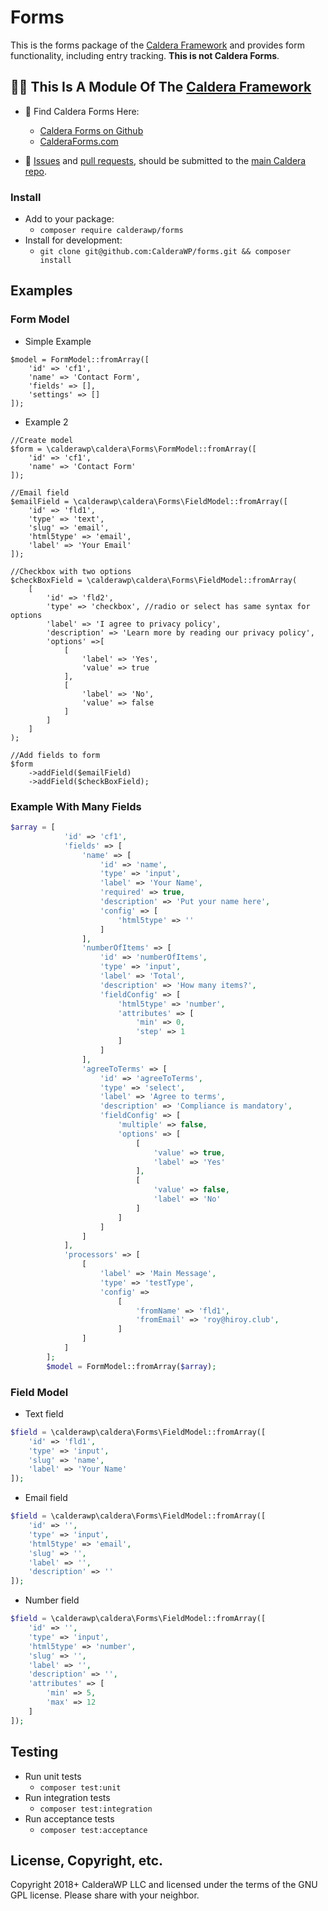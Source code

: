 # Forms

This is the forms package of the [Caldera Framework](https://github.com/CalderaWP/caldera) and provides form functionality, including entry tracking. __This is not Caldera Forms__.

## 👀🌋 This Is A Module Of The [Caldera Framework](https://github.com/CalderaWP/caldera)
* 🌋 Find Caldera Forms Here:
    - [Caldera Forms on Github](http://github.com/calderawp/caldera-forms/)
    - [CalderaForms.com](http://calderaforms.com)
    
* 🌋 [Issues](https://github.com/CalderaWP/caldera/issues) and [pull requests](https://github.com/CalderaWP/caldera/pulls), should be submitted to the [main Caldera repo](https://github.com/CalderaWP/caldera/pulls).

### Install
* Add to your package:
    - `composer require calderawp/forms`
* Install for development:
    - `git clone git@github.com:CalderaWP/forms.git && composer install`


## Examples
### Form Model
* Simple Example
```
$model = FormModel::fromArray([
    'id' => 'cf1',
    'name' => 'Contact Form',
    'fields' => [],
    'settings' => []
]);
```

* Example 2
```
//Create model
$form = \calderawp\caldera\Forms\FormModel::fromArray([
	'id' => 'cf1',
	'name' => 'Contact Form'
]);

//Email field
$emailField = \calderawp\caldera\Forms\FieldModel::fromArray([
	'id' => 'fld1',
	'type' => 'text',
	'slug' => 'email',
	'html5type' => 'email',
	'label' => 'Your Email'
]);

//Checkbox with two options
$checkBoxField = \calderawp\caldera\Forms\FieldModel::fromArray(
	[
		'id' => 'fld2',
		'type' => 'checkbox', //radio or select has same syntax for options
		'label' => 'I agree to privacy policy',
		'description' => 'Learn more by reading our privacy policy',
		'options' =>[
			[
				'label' => 'Yes',
				'value' => true
			],
			[
				'label' => 'No',
				'value' => false
			]
		]
	]
);

//Add fields to form
$form
	->addField($emailField)
	->addField($checkBoxField);

```

### Example With Many Fields
```php
$array = [
			'id' => 'cf1',
			'fields' => [
				'name' => [
					'id' => 'name',
					'type' => 'input',
					'label' => 'Your Name',
					'required' => true,
					'description' => 'Put your name here',
					'config' => [
						'html5type' => ''
					]
				],
				'numberOfItems' => [
					'id' => 'numberOfItems',
					'type' => 'input',
					'label' => 'Total',
					'description' => 'How many items?',
					'fieldConfig' => [
						'html5type' => 'number',
						'attributes' => [
							'min' => 0,
							'step' => 1
						]
					]
				],
				'agreeToTerms' => [
					'id' => 'agreeToTerms',
					'type' => 'select',
					'label' => 'Agree to terms',
					'description' => 'Compliance is mandatory',
					'fieldConfig' => [
						'multiple' => false,
						'options' => [
							[
								'value' => true,
								'label' => 'Yes'
							],
							[
								'value' => false,
								'label' => 'No'
							]
						]
					]
				]
			],
			'processors' => [
                [
                    'label' => 'Main Message',
                    'type' => 'testType',
                    'config' =>
                        [
                            'fromName' => 'fld1',
                            'fromEmail' => 'roy@hiroy.club',
                        ]
                ]
            ]
		];
		$model = FormModel::fromArray($array);
```

### Field Model

* Text field
```php
$field = \calderawp\caldera\Forms\FieldModel::fromArray([
	'id' => 'fld1',
	'type' => 'input',
	'slug' => 'name',
	'label' => 'Your Name'
]);
```

* Email field
```php
$field = \calderawp\caldera\Forms\FieldModel::fromArray([
	'id' => '',
	'type' => 'input',
    'html5type' => 'email',
	'slug' => '',
	'label' => '',
	'description' => ''
]);
```

* Number field
```php
$field = \calderawp\caldera\Forms\FieldModel::fromArray([
	'id' => '',
	'type' => 'input',
    'html5type' => 'number',
	'slug' => '',
	'label' => '',
	'description' => '',
	'attributes' => [
        'min' => 5,
        'max' => 12
    ]
]);
```


## Testing
* Run unit tests
    - `composer test:unit`
* Run integration tests
    - `composer test:integration`
* Run acceptance tests
    - `composer test:acceptance`
    
## License, Copyright, etc.
Copyright 2018+ CalderaWP LLC and licensed under the terms of the GNU GPL license. Please share with your neighbor.
